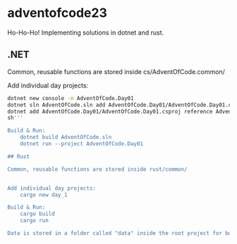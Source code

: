 # adventofcode23

Ho-Ho-Ho! Implementing solutions in dotnet and rust.

## .NET

Common, reusable functions are stored inside cs/AdventOfCode.common/

Add individual day projects:
```sh
dotnet new console -n AdventOfCode.Day01
dotnet sln AdventOfCode.sln add AdventOfCode.Day01/AdventOfCode.Day01.csproj
dotnet add AdventOfCode.Day01/AdventOfCode.Day01.csproj reference AdventOfCode.Common/AdventOfCode.Common.csproj
sh'''

Build & Run:
    dotnet build AdventOfCode.sln
    dotnet run --project AdventOfCode.Day01

## Rust

Common, reusable functions are stored inside rust/common/


Add individual day projects:
    cargo new day_1

Build & Run:
    cargo build
    cargo run

Data is stored in a folder called "data" inside the root project for both .NET and Rust implementations
